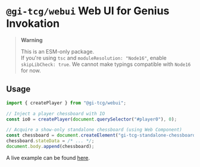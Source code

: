 # `@gi-tcg/webui` Web UI for Genius Invokation

> **Warning**
>
> This is an ESM-only package.  
> If you're using `tsc` and `moduleResolution: "Node16"`, enable `skipLibCheck: true`. We cannot make typings compatible with `Node16` for now.

## Usage

```js
import { createPlayer } from "@gi-tcg/webui";

// Inject a player chessboard with IO
const io0 = createPlayer(document.querySelector("#player0"), 0);

// Acquire a show-only standalone chessboard (using Web Component)
const chessboard = document.createElement("gi-tcg-standalone-chessboard");
chessboard.stateData = /* ... */;
document.body.append(chessboard);
```

A live example can be found [here](https://stackblitz.com/edit/gi-tcg-example?file=src%2Fmain.js).
